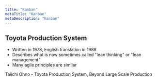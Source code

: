 ```yaml
---
title: "Kanban"
metaTitle: "Kanban"
metaDescription: "Kanban"
---
```


## Toyota Production System

- Written in 1978, English translation in 1988
- Describes what is now sometimes called "lean thinking" or "lean management"
- Many agile principles are similar

Taiichi Ohno - Toyota Production System, Beyond Large Scale Production
